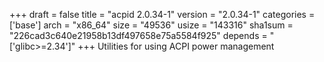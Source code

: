 +++
draft = false
title = "acpid 2.0.34-1"
version = "2.0.34-1"
categories = ['base']
arch = "x86_64"
size = "49536"
usize = "143316"
sha1sum = "226cad3c640e21958b13df497658e75a5584f925"
depends = "['glibc>=2.34']"
+++
Utilities for using ACPI power management